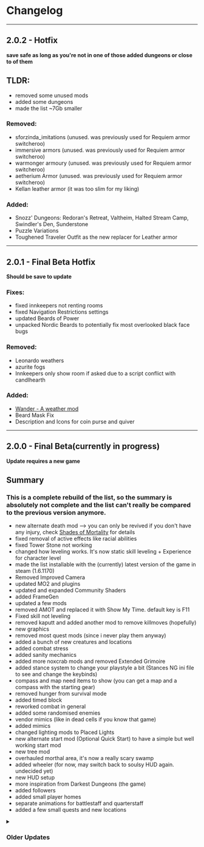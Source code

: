 # Changelog

***
## 2.0.2 - Hotfix
**save safe as long as you're not in one of those added dungeons or close to of them**

## TLDR:
- removed some unused mods
- added some dungeons
- made the list ~7Gb smaller

### Removed:
- sforzinda_imitations (unused. was previously used for Requiem armor switcheroo)
- immersive armors (unused. was previously used for Requiem armor switcheroo)
- warmonger armoury (unused. was previously used for Requiem armor switcheroo)
- aetherium Armor (unused. was previously used for Requiem armor switcheroo)
- Kellan leather armor (it was too slim for my liking)

### Added: 
- Snozz' Dungeons: Redoran's Retreat, Valtheim, Halted Stream Camp, Swindler's Den, Sunderstone
- Puzzle Variations
- Toughened Traveler Outfit as the new replacer for Leather armor

***
## 2.0.1 - Final Beta Hotfix
**Should be save to update**

### Fixes:
- fixed innkeepers not renting rooms
- fixed Navigation Restrictions settings 
- updated Beards of Power
- unpacked Nordic Beards to potentially fix most overlooked black face bugs

### Removed:
- Leonardo weathers
- azurite fogs
- Innkeepers only show room if asked due to a script conflict with candlhearth

### Added: 
- [Wander - A weather mod](https://www.nexusmods.com/skyrimspecialedition/mods/24439)
- Beard Mask Fix
- Description and Icons for coin purse and quiver

***
## 2.0.0 - Final Beta(currently in progress)
**Update requires a new game**

## Summary

### This is a complete rebuild of the list, so the summary is absolutely not complete and the list can't really be compared to the previous version anymore.
- new alternate death mod --> you can only be revived if you don't have any injury, check [Shades of Mortality](https://www.nexusmods.com/skyrimspecialedition/mods/136825) for details
- fixed removal of active effects like racial abilities
- fixed Tower Stone not working
- changed how leveling works. It's now static skill leveling + Experience for character level
- made the list installable with the (currently) latest version of the game in steam (1.6.1170)
- Removed Improved Camera
- updated MO2 and plugins
- updated and expanded Community Shaders
- added FrameGen
- updated a few mods
- removed AMOT and replaced it with Show My Time. default key is F11
- Fixed skill not leveling
- removed kaputt and added another mod to remove killmoves (hopefully)
- new graphics
- removed most quest mods (since i never play them anyway)
- added a bunch of new creatures and locations
- added combat stress
- added sanity mechanics
- added more noxcrab mods and removed Extended Grimoire
- added stance system to change your playstyle a bit (Stances NG ini file to see and change the keybinds)
- compass and map need items to show (you can get a map and a compass with the starting gear)
- removed hunger from survival mode
- added timed block 
- reworked combat in general
- added some randomised enemies
- vendor mimics (like in dead cells if you know that game)
- added mimics
- changed lighting mods to Placed Lights
- new alternate start mod (Optional Quick Start) to have a simple but well working start mod
- new tree mod
- overhauled morthal area, it's now a really scary swamp
- added wheeler (for now, may switch back to soulsy HUD again. undecided yet)
- new HUD setup
- more inspiration from Darkest Dungeons (the game)
- added followers
- added small player homes
- separate animations for battlestaff and quarterstaff
- added a few small quests and new locations






<details>
<summary> <h3>Older Updates </summary>

## 1.1.5
### Small Bug Fixes 
**Update requires a new game unless you deactivate ZDO in its MCM before updating**

### Gameplay
- Removed ZDO due to it not working correctly
- Fixed infinite loading (hopefully as it is a Wabbajack issue, not one with the list)
- Fixed Robes canceling all racial abilities


## 1.1.4
### Still the same, but installable with the latest update of skyrim

## 1.1.3
### Same as 1.1.2 but with shader cache for faster start time

## 1.1.2
### Update <ins>does not require</ins> a new game
Warnings about missing plugins can be safely ignored. Just make sure to make a save right after you loaded in.

### Gameplay
- Skill Based Dynamic Animations
- Daedric Aspect
- Spontaneous Output Spread (adds ranges to damage so not every hit does the same amount of damage)
- Removed Distar creature mod

### Visuals
- Particle Lights Pack 
- updated Community Shaders to fix a detection bug

## 1.1.1
### Fixes install issues, no new game required

## 1.1.0
### Update <ins>does require</ins> a new game

### Gameplay
- Added Candleheart
- changed some artifact and gave some unique items interesting effects
- added some QOL mods (like: detect keys spell, cold water grease)
- Balanced out followers a bit
- Lockpicking is on a timer now
- added starter player home in Riverwood
- added improved camera
- added balancing to placed weapons
- slowed down movement speed a bit (felt way too fast)
### Visuals
- new ReShade preset (again)
- added Light Limit Fix
- pre-installed Shader Cache for faster start up times
- fixed some of the bright snow
- fixed some floating trees
- regenerated LODs

## 1.0.2
**Update is save safe**
- 'fixed' bounty bug
- changed inn cost and carriage cost (dialogue will only change in a new game)
- made salt easier to come by
- added Blade and Blunt as combat mod
- changed some combat styles
- made 'Sound Fix for large Sector drives' optional again like I intented it to be
- less food distribution in dungeons (will probably not affect already loaded dungeons)
- Removed Stats of Stealing to not have looting count as stealing
- limited attack rotation to roughly 10% of the original value
- lowered chance to get extra perk point rewards significantly
- made guns easier to remove (just disable Requiem Rifle Crossbow Swap)
- changed precision settings


## 1.0.1

make list installable
updated reshade

</details>
